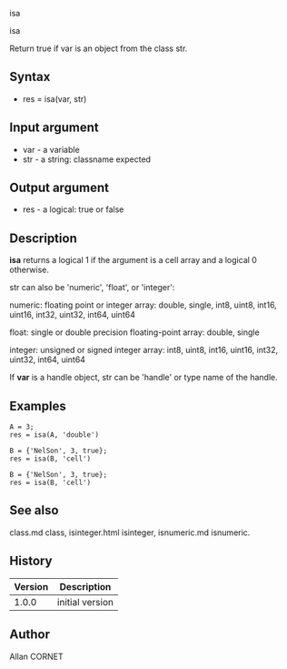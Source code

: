 



isa


isa

Return true if var is an object from the class str.

## Syntax

- res = isa(var, str)

## Input argument

 - var - a variable
 - str - a string: classname expected

## Output argument

 - res - a logical: true or false

## Description


  <p><b>isa</b> returns a logical 1 if the argument is a cell array and a logical 0 otherwise.</p>
  <p>str can also be 'numeric', 'float', or 'integer':</p>
  <p>numeric: floating point or integer array: double, single, int8, uint8, int16, uint16, int32, uint32, int64, uint64</p>
  <p>float: single or double precision floating-point array: double, single</p>
  <p>integer: unsigned or signed integer array: int8, uint8, int16, uint16, int32, uint32, int64, uint64</p>
  <p>If <b>var</b> is a handle object, str can be 'handle' or type name of the handle.</p>


## Examples

```Nelson
A = 3;
res = isa(A, 'double')
```
```Nelson
B = {'NelSon', 3, true};
res = isa(B, 'cell')
```
```Nelson
B = {'NelSon', 3, true};
res = isa(B, 'cell')
```

## See also

class.md class, isinteger.html isinteger, isnumeric.md isnumeric.
## History

|Version|Description|
|------|------|
|1.0.0|initial version|


## Author

Allan CORNET




